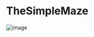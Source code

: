 # TheSimpleMaze

![image](https://user-images.githubusercontent.com/60678482/160945599-4bf546f0-2ade-4954-9ed5-982f107180ec.png)
